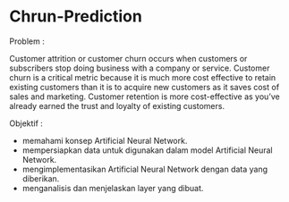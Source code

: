 # Chrun-Prediction

Problem : 

Customer attrition or customer churn occurs when customers or subscribers stop doing business with a company or service. Customer churn is a critical metric because it is much more cost effective to retain existing customers than it is to acquire new customers as it saves cost of sales and marketing. Customer retention is more cost-effective as you’ve already earned the trust and loyalty of existing customers.

Objektif : 

+ memahami konsep Artificial Neural Network.
+ mempersiapkan data untuk digunakan dalam model Artificial Neural Network.
+ mengimplementasikan Artificial Neural Network dengan data yang diberikan.
+ menganalisis dan menjelaskan layer yang dibuat.
